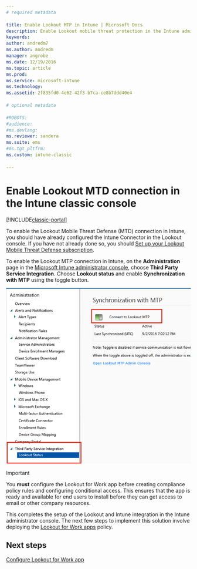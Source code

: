 ```yaml
---
# required metadata

title: Enable Lookout MTP in Intune | Microsoft Docs
description: Enable Lookout mobile threat protection in the Intune admin console.
keywords:
author: andredm7
ms.author: andredm
manager: angrobe
ms.date: 12/19/2016
ms.topic: article
ms.prod:
ms.service: microsoft-intune
ms.technology:
ms.assetid: 2f835fd0-4e62-42f3-b7ca-ce8b7ddd40e4

# optional metadata

#ROBOTS:
#audience:
#ms.devlang:
ms.reviewer: sandera
ms.suite: ems
#ms.tgt_pltfrm:
ms.custom: intune-classic

---
```


# Enable Lookout MTD connection in the Intune classic console

[!INCLUDE[classic-portal](../includes/classic-portal.md)]

To enable the Lookout Mobile Threat Defense (MTD) connection in Intune, you should have already configured the Intune Connector in the Lookout console.  If you have not already done so, you should [Set up your Lookout Mobile Threat Defense subscription](setup-your-lookout-mtd-subscription.md).

To enable the Lookout MTP connection in Intune, on the **Administration** page in the [Microsoft Intune administrator console](https://manage.microsoft.com), choose **Third Party Service Integration**. Choose **Lookout status** and enable **Synchronization with MTP** using the toggle button.

![screenshot of the Lookout synchronization page with the enable toggle button highlighted](../media/mtp/lookout-intune-synchronization.png)

>[!IMPORTANT]
> You **must** configure the Lookout for Work app before creating compliance policy rules and configuring conditional access. This ensures that the app is ready and available for end users to install before they can get access to email or other company resources.

This completes the setup of the Lookout and Intune integration in the Intune administrator console.  The next few steps to implement this solution involve deploying the [Lookout for Work apps](/intune-classic/deploy-use/device-threat-protection-policy) policy.


## Next steps
[Configure Lookout for Work app ](/intune-classic/deploy-use/device-threat-protection-apps)
